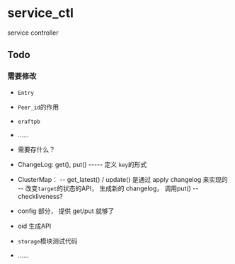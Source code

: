 # service_ctl
service controller


## Todo

### 需要修改
- `Entry`
- `Peer_id`的作用
- `eraftpb`
- ......

- 需要存什么？
- ChangeLog: get(), put() -----  定义 `key`的形式
- ClusterMap： 
-- get_latest() / update() 是通过 apply changelog 来实现的
-- 改变`target`的状态的API， 生成新的 changelog， 调用put()
-- checkliveness?
- config 部分， 提供 get/put 就够了
- oid 生成API
- `storage`模块测试代码
- ......
